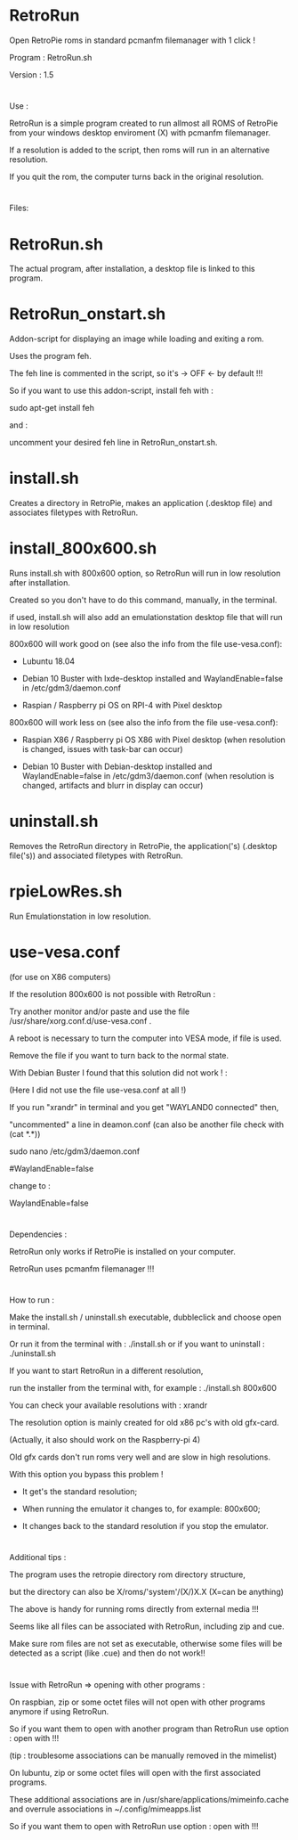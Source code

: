 # RetroRun

Open RetroPie roms in standard pcmanfm filemanager with 1 click !

Program : RetroRun.sh

Version : 1.5

#

Use : 

RetroRun is a simple program created to run allmost all ROMS of RetroPie from your windows desktop enviroment (X) with pcmanfm filemanager.

If a resolution is added to the script, then roms will run in an alternative resolution.

If you quit the rom, the computer turns back in the original resolution.

#

Files:

# RetroRun.sh

The actual program, after installation, a desktop file is linked to this program.

# RetroRun_onstart.sh

Addon-script for displaying an image while loading and exiting a rom.

Uses the program feh.

The feh line is commented in the script, so it's -> OFF <- by default !!!

So if you want to use this addon-script, install feh with :

sudo apt-get install feh

and :

uncomment your desired feh line in RetroRun_onstart.sh.

# install.sh

Creates a directory in RetroPie, makes an application (.desktop file) and associates filetypes with RetroRun.

# install_800x600.sh

Runs install.sh with 800x600 option, so RetroRun will run in low resolution after installation.

Created so you don't have to do this command, manually, in the terminal.

if used, install.sh will also add an emulationstation desktop file that will run in low resolution

800x600 will work good on (see also the info from the file use-vesa.conf):

- Lubuntu 18.04

- Debian 10 Buster with lxde-desktop installed and WaylandEnable=false in /etc/gdm3/daemon.conf

- Raspian / Raspberry pi OS on RPI-4 with Pixel desktop 

800x600 will work less on (see also the info from the file use-vesa.conf):

- Raspian X86 / Raspberry pi OS X86 with Pixel desktop 
(when resolution is changed, issues with task-bar can occur) 

- Debian 10 Buster with Debian-desktop installed and WaylandEnable=false in /etc/gdm3/daemon.conf
(when resolution is changed, artifacts and blurr in display can occur) 

# uninstall.sh

Removes the RetroRun directory in RetroPie,  the application('s) (.desktop file('s)) and associated filetypes with RetroRun.

# rpieLowRes.sh

Run Emulationstation in low resolution.

# use-vesa.conf

(for use on X86 computers)

If the resolution 800x600 is not possible with RetroRun :

Try another monitor and/or paste and use the file /usr/share/xorg.conf.d/use-vesa.conf .

A reboot is necessary to turn the computer into VESA mode, if file is used.

Remove the file if you want to turn back to the normal state.


With Debian Buster I found that this solution did not work ! :

(Here I did not use the file use-vesa.conf at all !)

If you run "xrandr" in terminal and you get "WAYLAND0 connected" then,

"uncommented" a line in deamon.conf (can also be another file check with (cat \*.\*))

sudo nano /etc/gdm3/daemon.conf

#WaylandEnable=false

change to :

WaylandEnable=false


#

Dependencies : 

RetroRun only works if RetroPie is installed on your computer.

RetroRun uses pcmanfm filemanager !!!

#

How to run :

Make the install.sh / uninstall.sh executable, dubbleclick and choose open in terminal.

Or run it from the terminal with : ./install.sh  or if you want to uninstall : ./uninstall.sh

If you want to start RetroRun in a different resolution,

run the installer from the terminal with, for example : ./install.sh 800x600

You can check your available resolutions with : xrandr

The resolution option is mainly created for old x86 pc's with old gfx-card.

(Actually, it also should work on the Raspberry-pi 4)

Old gfx cards don't run roms very well and are slow in high resolutions. 

With this option you bypass this problem !

- It get's the standard resolution;

- When running the emulator it changes to, for example: 800x600;

- It changes back to the standard resolution if you stop the emulator.

#

Additional tips :

The program uses the retropie directory rom directory structure, 

but the directory can also be X/roms/'system'/(X/)X.X (X=can be anything)

The above is handy for running roms directly from external media !!!

Seems like all files can be associated with RetroRun, including zip and cue.

Make sure rom files are not set as executable, otherwise some files will be detected as a script (like .cue) and then do not work!!

#

Issue with RetroRun => opening with other programs :

On raspbian,  zip or some octet files will not open with other programs anymore if using RetroRun.

So if you want them to open with another program than RetroRun use option : open with !!!

(tip : troublesome associations can be manually removed in the mimelist)

On lubuntu,  zip or some octet files will open with the first associated programs.

These additional associations are in /usr/share/applications/mimeinfo.cache and overrule associations in ~/.config/mimeapps.list

So if you want them to open with RetroRun use option : open with !!!
